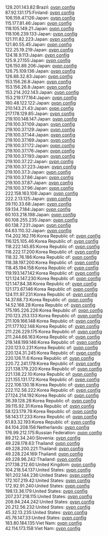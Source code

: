 128.201.143.82:Brazil: [ovpn config](vpn/128_201_143_82.ovpn)  
87.92.131.175:Finland: [ovpn config](vpn/87_92_131_175.ovpn)  
106.159.47.126:Japan: [ovpn config](vpn/106_159_47_126.ovpn)  
115.177.81.46:Japan: [ovpn config](vpn/115_177_81_46.ovpn)  
118.105.149.21:Japan: [ovpn config](vpn/118_105_149_21.ovpn)  
118.106.239.133:Japan: [ovpn config](vpn/118_106_239_133.ovpn)  
121.111.82.223:Japan: [ovpn config](vpn/121_111_82_223.ovpn)  
121.80.55.45:Japan: [ovpn config](vpn/121_80_55_45.ovpn)  
122.25.19.219:Japan: [ovpn config](vpn/122_25_19_219.ovpn)  
124.18.9.113:Japan: [ovpn config](vpn/124_18_9_113.ovpn)  
125.9.27.155:Japan: [ovpn config](vpn/125_9_27_155.ovpn)  
126.150.89.206:Japan: [ovpn config](vpn/126_150_89_206.ovpn)  
126.75.109.136:Japan: [ovpn config](vpn/126_75_109_136.ovpn)  
126.88.32.83:Japan: [ovpn config](vpn/126_88_32_83.ovpn)  
153.156.26.8:Japan: [ovpn config](vpn/153_156_26_8.ovpn)  
153.156.26.8:Japan: [ovpn config](vpn/153_156_26_8.ovpn)  
153.214.202.143:Japan: [ovpn config](vpn/153_214_202_143.ovpn)  
153.219.177.164:Japan: [ovpn config](vpn/153_219_177_164.ovpn)  
180.48.122.122:Japan: [ovpn config](vpn/180_48_122_122.ovpn)  
210.143.21.43:Japan: [ovpn config](vpn/210_143_21_43.ovpn)  
217.178.129.85:Japan: [ovpn config](vpn/217_178_129_85.ovpn)  
219.100.148.147:Japan: [ovpn config](vpn/219_100_148_147.ovpn)  
219.100.37.109:Japan: [ovpn config](vpn/219_100_37_109.ovpn)  
219.100.37.129:Japan: [ovpn config](vpn/219_100_37_129.ovpn)  
219.100.37.144:Japan: [ovpn config](vpn/219_100_37_144.ovpn)  
219.100.37.169:Japan: [ovpn config](vpn/219_100_37_169.ovpn)  
219.100.37.172:Japan: [ovpn config](vpn/219_100_37_172.ovpn)  
219.100.37.176:Japan: [ovpn config](vpn/219_100_37_176.ovpn)  
219.100.37.193:Japan: [ovpn config](vpn/219_100_37_193.ovpn)  
219.100.37.22:Japan: [ovpn config](vpn/219_100_37_22.ovpn)  
219.100.37.223:Japan: [ovpn config](vpn/219_100_37_223.ovpn)  
219.100.37.3:Japan: [ovpn config](vpn/219_100_37_3.ovpn)  
219.100.37.86:Japan: [ovpn config](vpn/219_100_37_86.ovpn)  
219.100.37.87:Japan: [ovpn config](vpn/219_100_37_87.ovpn)  
219.100.37.96:Japan: [ovpn config](vpn/219_100_37_96.ovpn)  
222.158.163.108:Japan: [ovpn config](vpn/222_158_163_108.ovpn)  
222.2.13.125:Japan: [ovpn config](vpn/222_2_13_125.ovpn)  
39.110.33.68:Japan: [ovpn config](vpn/39_110_33_68.ovpn)  
59.134.7.184:Japan: [ovpn config](vpn/59_134_7_184.ovpn)  
60.103.218.198:Japan: [ovpn config](vpn/60_103_218_198.ovpn)  
60.108.255.235:Japan: [ovpn config](vpn/60_108_255_235.ovpn)  
60.138.7.231:Japan: [ovpn config](vpn/60_138_7_231.ovpn)  
64.63.110.32:Japan: [ovpn config](vpn/64_63_110_32.ovpn)  
114.202.162.116:Korea Republic of: [ovpn config](vpn/114_202_162_116.ovpn)  
116.125.105.46:Korea Republic of: [ovpn config](vpn/116_125_105_46.ovpn)  
118.222.145.85:Korea Republic of: [ovpn config](vpn/118_222_145_85.ovpn)  
118.222.17.200:Korea Republic of: [ovpn config](vpn/118_222_17_200.ovpn)  
118.32.76.186:Korea Republic of: [ovpn config](vpn/118_32_76_186.ovpn)  
118.38.197.200:Korea Republic of: [ovpn config](vpn/118_38_197_200.ovpn)  
118.45.194.158:Korea Republic of: [ovpn config](vpn/118_45_194_158.ovpn)  
119.193.147.142:Korea Republic of: [ovpn config](vpn/119_193_147_142.ovpn)  
121.124.147.230:Korea Republic of: [ovpn config](vpn/121_124_147_230.ovpn)  
121.147.84.38:Korea Republic of: [ovpn config](vpn/121_147_84_38.ovpn)  
121.173.67.146:Korea Republic of: [ovpn config](vpn/121_173_67_146.ovpn)  
124.111.97.231:Korea Republic of: [ovpn config](vpn/124_111_97_231.ovpn)  
14.37.68.73:Korea Republic of: [ovpn config](vpn/14_37_68_73.ovpn)  
14.52.168.28:Korea Republic of: [ovpn config](vpn/14_52_168_28.ovpn)  
175.195.226.226:Korea Republic of: [ovpn config](vpn/175_195_226_226.ovpn)  
210.123.253.133:Korea Republic of: [ovpn config](vpn/210_123_253_133.ovpn)  
211.109.166.148:Korea Republic of: [ovpn config](vpn/211_109_166_148.ovpn)  
211.177.102.148:Korea Republic of: [ovpn config](vpn/211_177_102_148.ovpn)  
211.226.229.175:Korea Republic of: [ovpn config](vpn/211_226_229_175.ovpn)  
211.244.66.163:Korea Republic of: [ovpn config](vpn/211_244_66_163.ovpn)  
218.148.199.146:Korea Republic of: [ovpn config](vpn/218_148_199_146.ovpn)  
220.123.0.231:Korea Republic of: [ovpn config](vpn/220_123_0_231.ovpn)  
220.124.31.245:Korea Republic of: [ovpn config](vpn/220_124_31_245.ovpn)  
220.126.11.6:Korea Republic of: [ovpn config](vpn/220_126_11_6.ovpn)  
220.72.241.178:Korea Republic of: [ovpn config](vpn/220_72_241_178.ovpn)  
221.138.179.220:Korea Republic of: [ovpn config](vpn/221_138_179_220.ovpn)  
221.138.22.10:Korea Republic of: [ovpn config](vpn/221_138_22_10.ovpn)  
221.155.131.172:Korea Republic of: [ovpn config](vpn/221_155_131_172.ovpn)  
222.106.130.18:Korea Republic of: [ovpn config](vpn/222_106_130_18.ovpn)  
222.112.58.222:Korea Republic of: [ovpn config](vpn/222_112_58_222.ovpn)  
27.124.214.192:Korea Republic of: [ovpn config](vpn/27_124_214_192.ovpn)  
36.39.128.28:Korea Republic of: [ovpn config](vpn/36_39_128_28.ovpn)  
39.115.92.31:Korea Republic of: [ovpn config](vpn/39_115_92_31.ovpn)  
58.123.179.78:Korea Republic of: [ovpn config](vpn/58_123_179_78.ovpn)  
58.143.17.233:Korea Republic of: [ovpn config](vpn/58_143_17_233.ovpn)  
61.83.32.193:Korea Republic of: [ovpn config](vpn/61_83_32_193.ovpn)  
84.104.208.156:Netherlands: [ovpn config](vpn/84_104_208_156.ovpn)  
176.99.212.175:Russian Federation: [ovpn config](vpn/176_99_212_175.ovpn)  
89.212.34.240:Slovenia: [ovpn config](vpn/89_212_34_240.ovpn)  
49.228.178.63:Thailand: [ovpn config](vpn/49_228_178_63.ovpn)  
49.228.200.221:Thailand: [ovpn config](vpn/49_228_200_221.ovpn)  
49.228.224.169:Thailand: [ovpn config](vpn/49_228_224_169.ovpn)  
49.228.96.242:Thailand: [ovpn config](vpn/49_228_96_242.ovpn)  
217.138.212.60:United Kingdom: [ovpn config](vpn/217_138_212_60.ovpn)  
104.218.54.137:United States: [ovpn config](vpn/104_218_54_137.ovpn)  
161.202.144.236:United States: [ovpn config](vpn/161_202_144_236.ovpn)  
172.107.219.42:United States: [ovpn config](vpn/172_107_219_42.ovpn)  
172.92.91.240:United States: [ovpn config](vpn/172_92_91_240.ovpn)  
198.13.36.179:United States: [ovpn config](vpn/198_13_36_179.ovpn)  
207.237.218.115:United States: [ovpn config](vpn/207_237_218_115.ovpn)  
208.94.244.242:United States: [ovpn config](vpn/208_94_244_242.ovpn)  
20.212.56.232:United States: [ovpn config](vpn/20_212_56_232.ovpn)  
45.32.13.235:United States: [ovpn config](vpn/45_32_13_235.ovpn)  
45.76.147.33:United States: [ovpn config](vpn/45_76_147_33.ovpn)  
183.80.184.135:Viet Nam: [ovpn config](vpn/183_80_184_135.ovpn)  
42.114.173.158:Viet Nam: [ovpn config](vpn/42_114_173_158.ovpn)  
